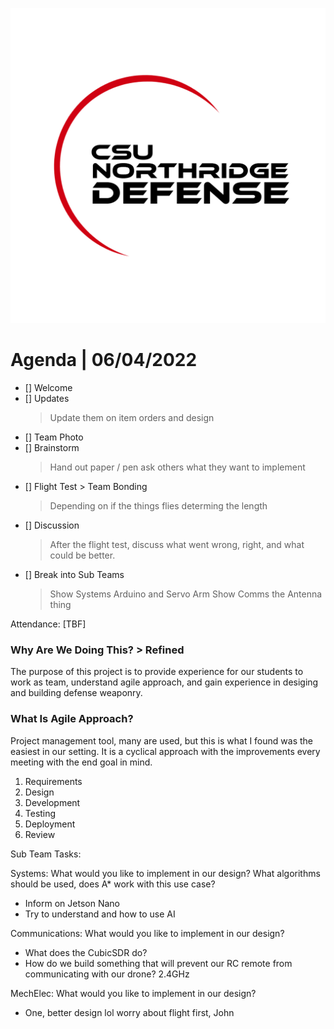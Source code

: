 ![CSUN Defense](/imgs/csundefense.png)
# Agenda | 06/04/2022
- [] Welcome
- [] Updates 
    >   Update them on item orders and design 
- [] Team Photo  
- [] Brainstorm 
    > Hand out paper / pen ask others what they want to implement 
- [] Flight Test > Team Bonding
    > Depending on if the things flies determing the length
- [] Discussion 
    > After the flight test, discuss what went wrong, right, and what could be better.
- [] Break into Sub Teams
    > Show Systems Arduino and Servo Arm
    > Show Comms the Antenna thing

Attendance: [TBF]

### Why Are We Doing This? > Refined
The purpose of this project is to provide experience for our students to work as team, understand agile approach, and gain experience in desiging and building defense weaponry. 


### What Is Agile Approach?
Project management tool, many are used, but this is what I found was the easiest in our setting. It is a cyclical approach with the improvements every meeting with the end goal in mind.

1. Requirements
2. Design
3. Development
4. Testing
5. Deployment
6. Review

Sub Team Tasks:

Systems: 
What would you like to implement in our design? What algorithms should be used, does A* work with this use case?
* Inform on Jetson Nano 
* Try to understand and how to use AI

Communications: 
What would you like to implement in our design?
* What does the CubicSDR do?
* How do we build something that will prevent our RC remote from communicating with our drone? 2.4GHz 

MechElec:
What would you like to implement in our design?
* One, better design lol worry about flight first, John

